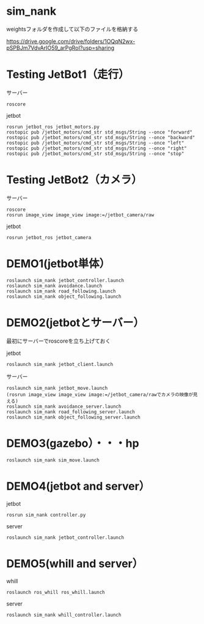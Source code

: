 # sim_nank
 
weightsフォルダを作成して以下のファイルを格納する

https://drive.google.com/drive/folders/1OQqN2wx-pSPBJm7VdvArIO59_arPgRoI?usp=sharing

# Testing JetBot1（走行）

サーバー

```
roscore
```

jetbot

```
rosrun jetbot_ros jetbot_motors.py
rostopic pub /jetbot_motors/cmd_str std_msgs/String --once "forward"
rostopic pub /jetbot_motors/cmd_str std_msgs/String --once "backward"
rostopic pub /jetbot_motors/cmd_str std_msgs/String --once "left"
rostopic pub /jetbot_motors/cmd_str std_msgs/String --once "right"
rostopic pub /jetbot_motors/cmd_str std_msgs/String --once "stop"
```

# Testing JetBot2（カメラ）

サーバー

```
roscore
rosrun image_view image_view image:=/jetbot_camera/raw
```

jetbot

```
rosrun jetbot_ros jetbot_camera
```

# DEMO1(jetbot単体）
 
```
roslaunch sim_nank jetbot_controller.launch
roslaunch sim_nank avoidance.launch
roslaunch sim_nank road_following.launch
roslaunch sim_nank object_following.launch
```

# DEMO2(jetbotとサーバー）

最初にサーバーでroscoreを立ち上げておく

jetbot

```
roslaunch sim_nank jetbot_client.launch
```


サーバー

```
roslaunch sim_nank jetbot_move.launch
(rosrun image_view image_view image:=/jetbot_camera/rawでカメラの映像が見える)
roslaunch sim_nank avoidance_server.launch
roslaunch sim_nank road_following_server.launch
roslaunch sim_nank object_following_server.launch
```

# DEMO3(gazebo）・・・hp
```
roslaunch sim_nank sim_move.launch
```

# DEMO4(jetbot and server）

jetbot

```
rosrun sim_nank controller.py
```

server

```
roslaunch sim_nank jetbot_controller.launch
```


# DEMO5(whill and server）

whill


```
roslaunch ros_whill ros_whill.launch
```


server

```
roslaunch sim_nank whill_controller.launch
```